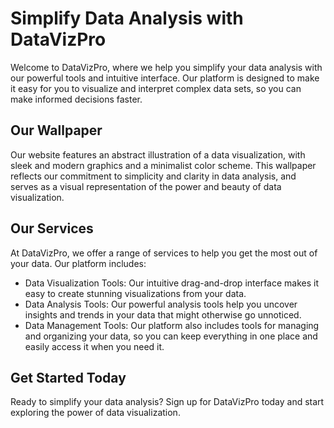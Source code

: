 <!--
Write me markdown content of website with wallpaper:

"An abstract illustration of a data visualization, with sleek and modern graphics and a minimalist color scheme."

The header of the page should not be copy of the text but rather a real content of the website which is using this wallpaper.
-->

<!--font:Poppins-->

# Simplify Data Analysis with DataVizPro

Welcome to DataVizPro, where we help you simplify your data analysis with our powerful tools and intuitive interface. Our platform is designed to make it easy for you to visualize and interpret complex data sets, so you can make informed decisions faster.

## Our Wallpaper

Our website features an abstract illustration of a data visualization, with sleek and modern graphics and a minimalist color scheme. This wallpaper reflects our commitment to simplicity and clarity in data analysis, and serves as a visual representation of the power and beauty of data visualization.

## Our Services

At DataVizPro, we offer a range of services to help you get the most out of your data. Our platform includes:

- Data Visualization Tools: Our intuitive drag-and-drop interface makes it easy to create stunning visualizations from your data.
- Data Analysis Tools: Our powerful analysis tools help you uncover insights and trends in your data that might otherwise go unnoticed.
- Data Management Tools: Our platform also includes tools for managing and organizing your data, so you can keep everything in one place and easily access it when you need it.

## Get Started Today

Ready to simplify your data analysis? Sign up for DataVizPro today and start exploring the power of data visualization.
